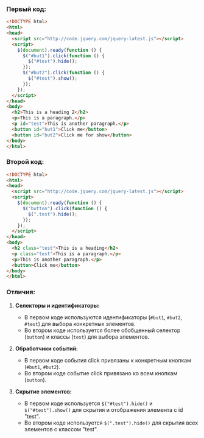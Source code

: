 ### Первый код:

```html
<!DOCTYPE html>
<html>
<head>
  <script src="http://code.jquery.com/jquery-latest.js"></script>
  <script>
    $(document).ready(function () {
      $("#but1").click(function () {
        $("#test").hide();
      });
      $("#but2").click(function () {
        $("#test").show();
      });
    });
  </script>
</head>
<body>
  <h2>This is a heading 2</h2>
  <p>This is a paragraph.</p>
  <p id="test">This is another paragraph.</p>
  <button id="but1">Click me</button>
  <button id="but2">Click me for show</button>
</body>
</html>
```

### Второй код:

```html
<!DOCTYPE html>
<html>
<head>
  <script src="http://code.jquery.com/jquery-latest.js"></script>
  <script>
    $(document).ready(function () {
      $("button").click(function () {
        $(".test").hide();
      });
    });
  </script>
</head>
<body>
  <h2 class="test">This is a heading</h2>
  <p class="test">This is a paragraph.</p>
  <p>This is another paragraph.</p>
  <button>Click me</button>
</body>
</html>
```

### Отличия:

1. **Селекторы и идентификаторы:**
   - В первом коде используются идентификаторы (`#but1`, `#but2`, `#test`) для выбора конкретных элементов.
   - Во втором коде используется более обобщенный селектор (`button`) и классы (`test`) для выбора элементов.

2. **Обработчики событий:**
   - В первом коде события click привязаны к конкретным кнопкам (`#but1`, `#but2`).
   - Во втором коде событие click привязано ко всем кнопкам (`button`).

3. **Скрытие элементов:**
   - В первом коде используется `$("#test").hide()` и `$("#test").show()` для скрытия и отображения элемента с id "test".
   - Во втором коде используется `$(".test").hide()` для скрытия всех элементов с классом "test".